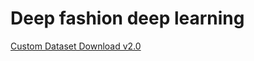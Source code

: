 # Deep fashion deep learning

[Custom Dataset Download v2.0](https://sungshinackr-my.sharepoint.com/:f:/g/personal/tmst0718_sungshin_ac_kr/ErGKwWBHMoVGhE6zF2veH2EB0f-smC3tvch8ly7-iwqHQg?e=eTqQHd)